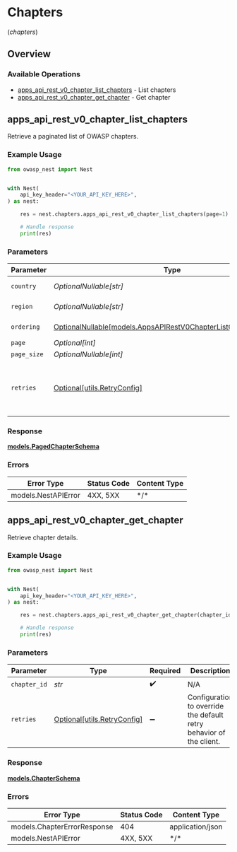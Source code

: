 # Chapters
(*chapters*)

## Overview

### Available Operations

* [apps_api_rest_v0_chapter_list_chapters](#apps_api_rest_v0_chapter_list_chapters) - List chapters
* [apps_api_rest_v0_chapter_get_chapter](#apps_api_rest_v0_chapter_get_chapter) - Get chapter

## apps_api_rest_v0_chapter_list_chapters

Retrieve a paginated list of OWASP chapters.

### Example Usage

<!-- UsageSnippet language="python" operationID="apps_api_rest_v0_chapter_list_chapters" method="get" path="/api/v0/chapters/" -->
```python
from owasp_nest import Nest


with Nest(
    api_key_header="<YOUR_API_KEY_HERE>",
) as nest:

    res = nest.chapters.apps_api_rest_v0_chapter_list_chapters(page=1)

    # Handle response
    print(res)

```

### Parameters

| Parameter                                                                                                                     | Type                                                                                                                          | Required                                                                                                                      | Description                                                                                                                   |
| ----------------------------------------------------------------------------------------------------------------------------- | ----------------------------------------------------------------------------------------------------------------------------- | ----------------------------------------------------------------------------------------------------------------------------- | ----------------------------------------------------------------------------------------------------------------------------- |
| `country`                                                                                                                     | *OptionalNullable[str]*                                                                                                       | :heavy_minus_sign:                                                                                                            | Country of the chapter                                                                                                        |
| `region`                                                                                                                      | *OptionalNullable[str]*                                                                                                       | :heavy_minus_sign:                                                                                                            | Region of the chapter                                                                                                         |
| `ordering`                                                                                                                    | [OptionalNullable[models.AppsAPIRestV0ChapterListChaptersOrdering]](../../models/appsapirestv0chapterlistchaptersordering.md) | :heavy_minus_sign:                                                                                                            | Ordering field                                                                                                                |
| `page`                                                                                                                        | *Optional[int]*                                                                                                               | :heavy_minus_sign:                                                                                                            | N/A                                                                                                                           |
| `page_size`                                                                                                                   | *OptionalNullable[int]*                                                                                                       | :heavy_minus_sign:                                                                                                            | N/A                                                                                                                           |
| `retries`                                                                                                                     | [Optional[utils.RetryConfig]](../../models/utils/retryconfig.md)                                                              | :heavy_minus_sign:                                                                                                            | Configuration to override the default retry behavior of the client.                                                           |

### Response

**[models.PagedChapterSchema](../../models/pagedchapterschema.md)**

### Errors

| Error Type          | Status Code         | Content Type        |
| ------------------- | ------------------- | ------------------- |
| models.NestAPIError | 4XX, 5XX            | \*/\*               |

## apps_api_rest_v0_chapter_get_chapter

Retrieve chapter details.

### Example Usage

<!-- UsageSnippet language="python" operationID="apps_api_rest_v0_chapter_get_chapter" method="get" path="/api/v0/chapters/{chapter_id}" -->
```python
from owasp_nest import Nest


with Nest(
    api_key_header="<YOUR_API_KEY_HERE>",
) as nest:

    res = nest.chapters.apps_api_rest_v0_chapter_get_chapter(chapter_id="London")

    # Handle response
    print(res)

```

### Parameters

| Parameter                                                           | Type                                                                | Required                                                            | Description                                                         | Example                                                             |
| ------------------------------------------------------------------- | ------------------------------------------------------------------- | ------------------------------------------------------------------- | ------------------------------------------------------------------- | ------------------------------------------------------------------- |
| `chapter_id`                                                        | *str*                                                               | :heavy_check_mark:                                                  | N/A                                                                 | London                                                              |
| `retries`                                                           | [Optional[utils.RetryConfig]](../../models/utils/retryconfig.md)    | :heavy_minus_sign:                                                  | Configuration to override the default retry behavior of the client. |                                                                     |

### Response

**[models.ChapterSchema](../../models/chapterschema.md)**

### Errors

| Error Type                  | Status Code                 | Content Type                |
| --------------------------- | --------------------------- | --------------------------- |
| models.ChapterErrorResponse | 404                         | application/json            |
| models.NestAPIError         | 4XX, 5XX                    | \*/\*                       |